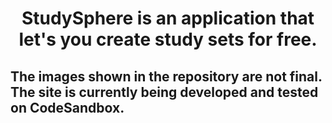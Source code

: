 <h1 align="center">StudySphere is an application that let's you create study sets for free.</h1>
<h2>The images shown in the repository are not final. The site is currently being developed and tested on CodeSandbox.</h2>
